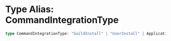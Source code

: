 # Type Alias: CommandIntegrationType

```ts
type CommandIntegrationType: "GuildInstall" | "UserInstall" | ApplicationIntegrationType;
```
